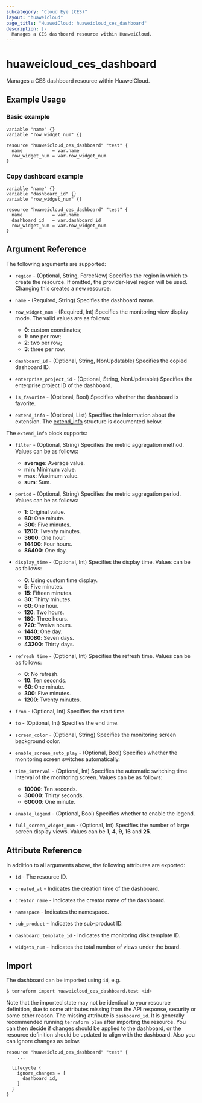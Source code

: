 ```yaml
---
subcategory: "Cloud Eye (CES)"
layout: "huaweicloud"
page_title: "HuaweiCloud: huaweicloud_ces_dashboard"
description: |-
  Manages a CES dashboard resource within HuaweiCloud.
---
```


# huaweicloud_ces_dashboard

Manages a CES dashboard resource within HuaweiCloud.

## Example Usage

### Basic example

```hcl
variable "name" {}
variable "row_widget_num" {}

resource "huaweicloud_ces_dashboard" "test" {
  name           = var.name
  row_widget_num = var.row_widget_num
}
```

### Copy dashboard example

```hcl
variable "name" {}
variable "dashboard_id" {}
variable "row_widget_num" {}

resource "huaweicloud_ces_dashboard" "test" {
  name           = var.name
  dashboard_id   = var.dashboard_id
  row_widget_num = var.row_widget_num
}
```

## Argument Reference

The following arguments are supported:

* `region` - (Optional, String, ForceNew) Specifies the region in which to create the resource.
  If omitted, the provider-level region will be used.
  Changing this creates a new resource.

* `name` - (Required, String) Specifies the dashboard name.

* `row_widget_num` - (Required, Int) Specifies the monitoring view display mode.
  The valid values are as follows:
  + **0**: custom coordinates;
  + **1**: one per row;
  + **2**: two per row;
  + **3**: three per row.

* `dashboard_id` - (Optional, String, NonUpdatable) Specifies the copied dashboard ID.

* `enterprise_project_id` - (Optional, String, NonUpdatable) Specifies the enterprise project ID of the dashboard.

* `is_favorite` - (Optional, Bool) Specifies whether the dashboard is favorite.

* `extend_info` - (Optional, List) Specifies the information about the extension.
  The [extend_info](#extend_info_struct) structure is documented below.

<a name="extend_info_struct"></a>
The `extend_info` block supports:

* `filter` - (Optional, String) Specifies the metric aggregation method.
  Values can be as follows:
  + **average**: Average value.
  + **min**: Minimum value.
  + **max**: Maximum value.
  + **sum**: Sum.

* `period` - (Optional, String) Specifies the metric aggregation period.
  Values can be as follows:
  + **1**: Original value.
  + **60**: One minute.
  + **300**: Five minutes.
  + **1200**: Twenty minutes.
  + **3600**: One hour.
  + **14400**: Four hours.
  + **86400**: One day.

* `display_time` - (Optional, Int) Specifies the display time.
  Values can be as follows:
  + **0**: Using custom time display.
  + **5**: Five minutes.
  + **15**: Fifteen minutes.
  + **30**: Thirty minutes.
  + **60**: One hour.
  + **120**: Two hours.
  + **180**: Three hours.
  + **720**: Twelve hours.
  + **1440**: One day.
  + **10080**: Seven days.
  + **43200**: Thirty days.

* `refresh_time` - (Optional, Int) Specifies the refresh time.
  Values can be as follows:
  + **0**: No refresh.
  + **10**: Ten seconds.
  + **60**: One minute.
  + **300**: Five minutes.
  + **1200**: Twenty minutes.

* `from` - (Optional, Int) Specifies the start time.

* `to` - (Optional, Int) Specifies the end time.

* `screen_color` - (Optional, String) Specifies the monitoring screen background color.

* `enable_screen_auto_play` - (Optional, Bool) Specifies whether the monitoring screen switches automatically.

* `time_interval` - (Optional, Int) Specifies the automatic switching time interval of the monitoring screen.
  Values can be as follows:
  + **10000**: Ten seconds.
  + **30000**: Thirty seconds.
  + **60000**: One minute.

* `enable_legend` - (Optional, Bool) Specifies whether to enable the legend.

* `full_screen_widget_num` - (Optional, Int) Specifies the number of large screen display views.
  Values can be **1**, **4**, **9**, **16** and **25**.

## Attribute Reference

In addition to all arguments above, the following attributes are exported:

* `id` - The resource ID.

* `created_at` - Indicates the creation time of the dashboard.

* `creator_name` - Indicates the creator name of the dashboard.

* `namespace` - Indicates the namespace.

* `sub_product` - Indicates the sub-product ID.

* `dashboard_template_id` - Indicates the monitoring disk template ID.

* `widgets_num` - Indicates the total number of views under the board.

## Import

The dashboard can be imported using `id`, e.g.

```bash
$ terraform import huaweicloud_ces_dashboard.test <id>
```

Note that the imported state may not be identical to your resource definition, due to some attributes missing from the
API response, security or some other reason. The missing attribute is `dashboard_id`.
It is generally recommended running `terraform plan` after importing the resource.
You can then decide if changes should be applied to the dashboard, or the resource definition should be updated to
align with the dashboard. Also you can ignore changes as below.

```hcl
resource "huaweicloud_ces_dashboard" "test" {
    ...

  lifecycle {
    ignore_changes = [
      dashboard_id,
    ]
  }
}
```

